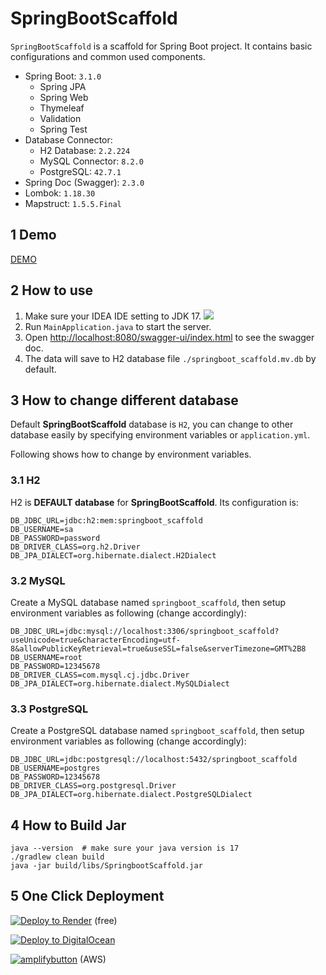 # SpringBootScaffold
`SpringBootScaffold` is a scaffold for Spring Boot project. It contains basic configurations and common used components.
- Spring Boot: `3.1.0`
  - Spring JPA
  - Spring Web
  - Thymeleaf
  - Validation
  - Spring Test
- Database Connector:
  - H2 Database: `2.2.224`
  - MySQL Connector: `8.2.0`
  - PostgreSQL: `42.7.1`
- Spring Doc (Swagger): `2.3.0`
- Lombok: `1.18.30`
- Mapstruct: `1.5.5.Final`

## 1 Demo
[DEMO](https://springboot-scaffold.onrender.com/)


## 2 How to use
1. Make sure your IDEA IDE setting to JDK 17.
   ![](ide.png)
2. Run `MainApplication.java` to start the server.
3. Open [http://localhost:8080/swagger-ui/index.html](http://localhost:8080/swagger-ui/index.html) to see the swagger doc.
4. The data will save to H2 database file `./springboot_scaffold.mv.db` by default.

## 3 How to change different database
Default **SpringBootScaffold** database is `H2`, you can change to other database easily by specifying environment variables or `application.yml`.

Following shows how to change by environment variables.

### 3.1 H2
H2 is **DEFAULT database** for **SpringBootScaffold**. Its configuration is:
```dotenv
DB_JDBC_URL=jdbc:h2:mem:springboot_scaffold
DB_USERNAME=sa
DB_PASSWORD=password
DB_DRIVER_CLASS=org.h2.Driver
DB_JPA_DIALECT=org.hibernate.dialect.H2Dialect
```

### 3.2 MySQL
Create a MySQL database named `springboot_scaffold`, then setup environment variables as following (change accordingly):
```dotenv
DB_JDBC_URL=jdbc:mysql://localhost:3306/springboot_scaffold?useUnicode=true&characterEncoding=utf-8&allowPublicKeyRetrieval=true&useSSL=false&serverTimezone=GMT%2B8
DB_USERNAME=root
DB_PASSWORD=12345678
DB_DRIVER_CLASS=com.mysql.cj.jdbc.Driver
DB_JPA_DIALECT=org.hibernate.dialect.MySQLDialect
```

### 3.3 PostgreSQL
Create a PostgreSQL database named `springboot_scaffold`, then setup environment variables as following (change accordingly):
```dotenv
DB_JDBC_URL=jdbc:postgresql://localhost:5432/springboot_scaffold
DB_USERNAME=postgres
DB_PASSWORD=12345678
DB_DRIVER_CLASS=org.postgresql.Driver
DB_JPA_DIALECT=org.hibernate.dialect.PostgreSQLDialect
```


## 4 How to Build Jar
```shell
java --version  # make sure your java version is 17
./gradlew clean build
java -jar build/libs/SpringbootScaffold.jar
```


## 5 One Click Deployment

[![Deploy to Render](https://render.com/images/deploy-to-render-button.svg)](https://render.com/deploy?repo=https://github.com/runlala/SpringBootScaffold.git) (free)


[![Deploy to DigitalOcean](https://www.deploytodo.com/do-btn-blue.svg)](https://cloud.digitalocean.com/apps/new?repo=https://github.com/runlala/SpringBootScaffold/tree/main&refcode=026c8249359c)

[![amplifybutton](https://oneclick.amplifyapp.com/button.svg)](https://console.aws.amazon.com/amplify/home#/deploy?repo=https://github.com/runlala/SpringBootScaffold) (AWS)

